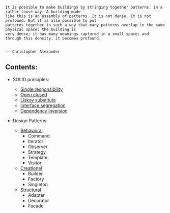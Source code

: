     It is possible to make buildings by stringing together patterns, in a rather loose way. A building made 
    like this is an assembly of patterns. It is not dense. It is not profound. But it is also possible to put 
    patterns together in such a way that many patterns overlap in the same physical space: the building is 
    very dense; it has many meanings captured in a small space; and through this density, it becomes profound. 
                                                                                        
                                                                                    -- Christopher Alexander
                                                                                           
                                                                                           
                                                                                           
                                                                                           
                                                                                           
                                                                                           
                                                                                           

## Contents:
*  SOLID principles:
    * [Single responsibility](https://github.com/bx90/designpractice/tree/master/solid/src/main/java/singleresponce)
    * [Open closed](https://github.com/bx90/designpractice/tree/master/solid/src/main/java/openclose)
    * [Liskov substitute](https://github.com/bx90/designpractice/tree/master/solid/src/main/java/liskov)
    * [Interface segregation](https://github.com/bx90/designpractice/tree/master/solid/src/main/java/interfacesegregation)
    * [Dependency inversion](https://github.com/bx90/designpractice/tree/master/solid/src/main/java/dependencyinversion)
                                                                            
* Design Patterns:
    * [Behavioral](https://github.com/bx90/designpractice/tree/master/pattern/src/main/java/behavioral)
        * Command
        * Iterator
        * Observer
        * Strategy
        * Template
        * Visitor
    * [Creational](https://github.com/bx90/designpractice/tree/master/pattern/src/main/java/creational)
        * Builder
        * Factory
        * Singleton
    * [Structural](https://github.com/bx90/designpractice/tree/master/pattern/src/main/java/structural)
        * Adapter
        * Decorator
        * Facade